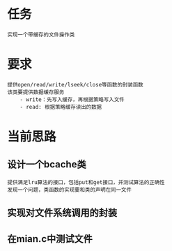 # 任务
    实现一个带缓存的文件操作类  

# 要求
    提供open/read/write/lseek/close等函数的封装函数
    该类要提供数据缓存服务
        - write：先写入缓存，再根据策略写入文件
        - read: 根据策略缓存读出的数据

# 当前思路

## 设计一个bcache类
    提供满足lru算法的接口，包括put和get接口，并测试算法的正确性  
    发现一个问题，类函数的实现要和类的声明在同一文件

## 实现对文件系统调用的封装


## 在mian.c中测试文件
